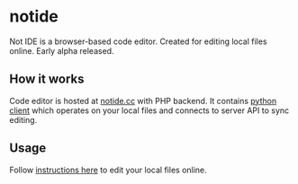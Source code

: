 # notide
Not IDE is a browser-based code editor.
Created for editing local files online.
Early alpha released.

## How it works
Code editor is hosted at [notide.cc](https://notide.cc) with PHP backend.
It contains [python client](/notide.py) which operates on your local files
and connects to server API to sync editing.

## Usage
Follow [instructions here](https://notide.cc/) to edit your local files online.